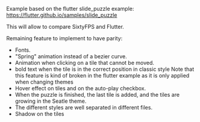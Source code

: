 
Example based on the flutter slide_puzzle example:
https://flutter.github.io/samples/slide_puzzle

This will allow to compare SixtyFPS and Flutter.

Remaining feature to implement to have parity:
 * Fonts.
 * "Spring" animation instead of a bezier curve.
 * Animation when clicking on a tile that cannot be moved.
 * bold text when the tile is in the correct position in classic style
   Note that this feature is kind of broken in the flutter example as it is only applied
   when changing themes
 * Hover effect on tiles and on the auto-play checkbox.
 * When the puzzle is finished, the last tile is added, and the tiles are growing in the Seatle theme.
 * The different styles are well separated in different files.
 * Shadow on the tiles

